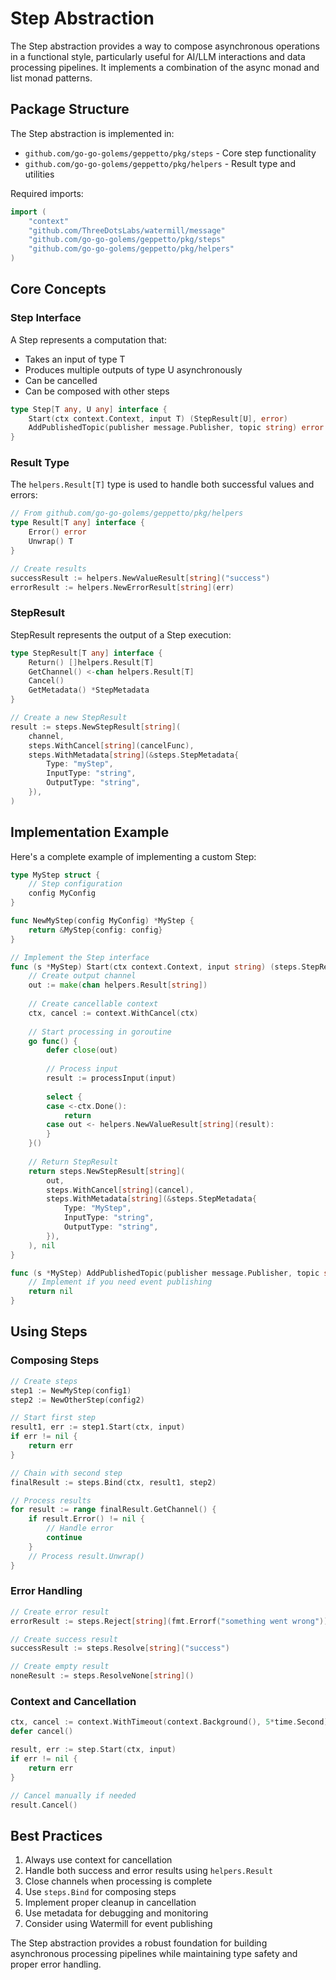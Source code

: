 # Step Abstraction

The Step abstraction provides a way to compose asynchronous operations in a functional style, particularly useful for AI/LLM interactions and data processing pipelines. It implements a combination of the async monad and list monad patterns.

## Package Structure

The Step abstraction is implemented in:
- `github.com/go-go-golems/geppetto/pkg/steps` - Core step functionality
- `github.com/go-go-golems/geppetto/pkg/helpers` - Result type and utilities

Required imports:
```go
import (
    "context"
    "github.com/ThreeDotsLabs/watermill/message"
    "github.com/go-go-golems/geppetto/pkg/steps"
    "github.com/go-go-golems/geppetto/pkg/helpers"
)
```

## Core Concepts

### Step Interface

A Step represents a computation that:
- Takes an input of type T
- Produces multiple outputs of type U asynchronously
- Can be cancelled
- Can be composed with other steps

```go
type Step[T any, U any] interface {
    Start(ctx context.Context, input T) (StepResult[U], error)
    AddPublishedTopic(publisher message.Publisher, topic string) error
}
```

### Result Type

The `helpers.Result[T]` type is used to handle both successful values and errors:

```go
// From github.com/go-go-golems/geppetto/pkg/helpers
type Result[T any] interface {
    Error() error
    Unwrap() T
}

// Create results
successResult := helpers.NewValueResult[string]("success")
errorResult := helpers.NewErrorResult[string](err)
```

### StepResult

StepResult represents the output of a Step execution:

```go
type StepResult[T any] interface {
    Return() []helpers.Result[T]               
    GetChannel() <-chan helpers.Result[T]      
    Cancel()                           
    GetMetadata() *StepMetadata        
}

// Create a new StepResult
result := steps.NewStepResult[string](
    channel,
    steps.WithCancel[string](cancelFunc),
    steps.WithMetadata[string](&steps.StepMetadata{
        Type: "myStep",
        InputType: "string",
        OutputType: "string",
    }),
)
```

## Implementation Example

Here's a complete example of implementing a custom Step:

```go
type MyStep struct {
    // Step configuration
    config MyConfig
}

func NewMyStep(config MyConfig) *MyStep {
    return &MyStep{config: config}
}

// Implement the Step interface
func (s *MyStep) Start(ctx context.Context, input string) (steps.StepResult[string], error) {
    // Create output channel
    out := make(chan helpers.Result[string])
    
    // Create cancellable context
    ctx, cancel := context.WithCancel(ctx)
    
    // Start processing in goroutine
    go func() {
        defer close(out)
        
        // Process input
        result := processInput(input)
        
        select {
        case <-ctx.Done():
            return
        case out <- helpers.NewValueResult[string](result):
        }
    }()
    
    // Return StepResult
    return steps.NewStepResult[string](
        out,
        steps.WithCancel[string](cancel),
        steps.WithMetadata[string](&steps.StepMetadata{
            Type: "MyStep",
            InputType: "string",
            OutputType: "string",
        }),
    ), nil
}

func (s *MyStep) AddPublishedTopic(publisher message.Publisher, topic string) error {
    // Implement if you need event publishing
    return nil
}
```

## Using Steps

### Composing Steps

```go
// Create steps
step1 := NewMyStep(config1)
step2 := NewOtherStep(config2)

// Start first step
result1, err := step1.Start(ctx, input)
if err != nil {
    return err
}

// Chain with second step
finalResult := steps.Bind(ctx, result1, step2)

// Process results
for result := range finalResult.GetChannel() {
    if result.Error() != nil {
        // Handle error
        continue
    }
    // Process result.Unwrap()
}
```

### Error Handling

```go
// Create error result
errorResult := steps.Reject[string](fmt.Errorf("something went wrong"))

// Create success result
successResult := steps.Resolve[string]("success")

// Create empty result
noneResult := steps.ResolveNone[string]()
```

### Context and Cancellation

```go
ctx, cancel := context.WithTimeout(context.Background(), 5*time.Second)
defer cancel()

result, err := step.Start(ctx, input)
if err != nil {
    return err
}

// Cancel manually if needed
result.Cancel()
```

## Best Practices

1. Always use context for cancellation
2. Handle both success and error results using `helpers.Result`
3. Close channels when processing is complete
4. Use `steps.Bind` for composing steps
5. Implement proper cleanup in cancellation
6. Use metadata for debugging and monitoring
7. Consider using Watermill for event publishing

The Step abstraction provides a robust foundation for building asynchronous processing pipelines while maintaining type safety and proper error handling. 
